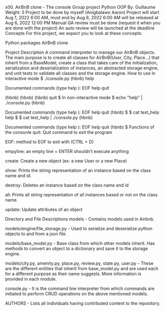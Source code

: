 x00. AirBnB clone - The console Group project Python OOP By: Guillaume Weight: 5 Project to be done by myself (Anigbalawo Aaron) Project will start Aug 1, 2022 6:00 AM, must end by Aug 8, 2022 6:00 AM will be released at Aug 6, 2022 12:00 PM Manual QA review must be done (request it when you are done with the project) An auto review will be launched at the deadline Concepts For this project, we expect you to look at these concepts:

Python packages AirBnB clone

Project Description A command interpreter to manage our AirBnB objects. The main purpose is to create all classes for AirBnB(User, City, Place...) that inherit from a BaseModel, create a class that takes care of the initialization, serialization and deserialization of instances, an abstracted storage engine, and unit tests to validate all classes and the storage engine. How to use In interactive mode $ ./console.py (hbnb) help

Documented commands (type help ):
EOF help quit

(hbnb) (hbnb) (hbnb) quit $ In non-interactive mode $ echo "help" | ./console.py (hbnb)

Documented commands (type help ):
EOF help quit (hbnb) $ $ cat test_help help $ $ cat test_help | ./console.py (hbnb)

Documented commands (type help ):
EOF help quit (hbnb) $ Functions of the consonle quit: Quit command to exit the program

EOF: method to EOF to exit with (CTRL + D)

empyline: an empty line + ENTER shouldn’t execute anything

create: Create a new object (ex: a new User or a new Place)

show: Prints the string representation of an instance based on the class name and id.

destroy: Deletes an instance based on the class name and id

all: Prints all string representation of all instances based or not on the class name.

update: Update attributes of an object

Directory and File Descriptions models - Contains models used in Airbnb.

models/engine/file_storage.py - Used to serialize and deserialize python objects to and from a json file.

models/base_model.py - Base class from which other models inherit. Has methods to convert an object to a dictionary and save it to the storage engine.

models/city.py, amenity.py, place.py, review.py, state.py, user.py - These are the different entities that inherit from base_model.py and are used each for a different purpose as their name suggests. More information is provided in each module.

console.py - It is the command line interpreter from which commands are initiated to perform CRUD operations on the above mentioned models.

AUTHORS - Lists all individuals having contributed content to the repository.

